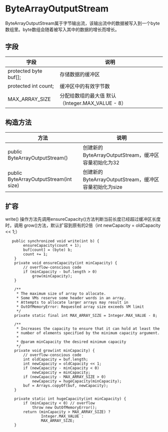 # ByteArrayOutputStream
ByteArrayOutputStream属于字节输出流，该输出流中的数据被写入到一个byte数组里。byte数组会随着被写入其中的数据的增长而增长。

## 字段
| 字段 | 说明
| --- | ---
| protected byte buf[]; | 存储数据的缓冲区
| protected int count; | 缓冲区中的有效字节数
| MAX_ARRAY_SIZE | 分配给数组的最大值 默认（Integer.MAX_VALUE - 8）

## 构造方法
| 方法 | 说明
| --- | ---
| public ByteArrayOutputStream() | 创建新的ByteArrayOutputStream，缓冲区容量初始化为32
| public ByteArrayOutputStream(int size) | 创建新的ByteArrayOutputStream，缓冲区容量初始化为size

## 扩容

write() 操作方法先调用ensureCapacity()方法判断当前长度已经超过缓冲区长度时，调用 grow()方法，默认扩容到原有的2倍（int newCapacity = oldCapacity << 1;）

```
   public synchronized void write(int b) {
        ensureCapacity(count + 1);
        buf[count] = (byte) b;
        count += 1;
    }
    private void ensureCapacity(int minCapacity) {
        // overflow-conscious code
        if (minCapacity - buf.length > 0)
            grow(minCapacity);
    }

    /**
     * The maximum size of array to allocate.
     * Some VMs reserve some header words in an array.
     * Attempts to allocate larger arrays may result in
     * OutOfMemoryError: Requested array size exceeds VM limit
     */
    private static final int MAX_ARRAY_SIZE = Integer.MAX_VALUE - 8;

    /**
     * Increases the capacity to ensure that it can hold at least the
     * number of elements specified by the minimum capacity argument.
     *
     * @param minCapacity the desired minimum capacity
     */
    private void grow(int minCapacity) {
        // overflow-conscious code
        int oldCapacity = buf.length;
        int newCapacity = oldCapacity << 1;
        if (newCapacity - minCapacity < 0)
            newCapacity = minCapacity;
        if (newCapacity - MAX_ARRAY_SIZE > 0)
            newCapacity = hugeCapacity(minCapacity);
        buf = Arrays.copyOf(buf, newCapacity);
    }

    private static int hugeCapacity(int minCapacity) {
        if (minCapacity < 0) // overflow
            throw new OutOfMemoryError();
        return (minCapacity > MAX_ARRAY_SIZE) ?
                Integer.MAX_VALUE :
                MAX_ARRAY_SIZE;
    }
```